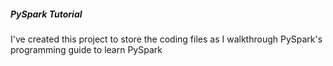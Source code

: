 ##### PySpark Tutorial

I've created this project to store the coding files as I walkthrough PySpark's programming guide to learn PySpark
